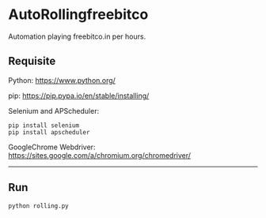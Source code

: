 # AutoRollingfreebitco

Automation playing freebitco.in per hours.

## Requisite
Python: https://www.python.org/

pip: https://pip.pypa.io/en/stable/installing/

Selenium and APScheduler:
```
pip install selenium
pip install apscheduler
```
GoogleChrome Webdriver:
https://sites.google.com/a/chromium.org/chromedriver/

---

## Run

```
python rolling.py
```
